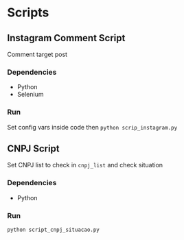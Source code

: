 # Scripts

## Instagram Comment Script

Comment target post

### Dependencies

- Python
- Selenium

### Run

Set config vars inside code then
`python scrip_instagram.py`

## CNPJ Script

Set CNPJ list to check in `cnpj_list` and check situation

### Dependencies

- Python

### Run

`python script_cnpj_situacao.py`
